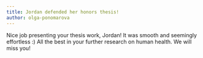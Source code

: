 ```yaml
---
title: Jordan defended her honors thesis!
author: olga-ponomarova
---
```


Nice job presenting your thesis work, Jordan! It was smooth and seemingly effortless :) All the best in your further research on human health. We will miss you!